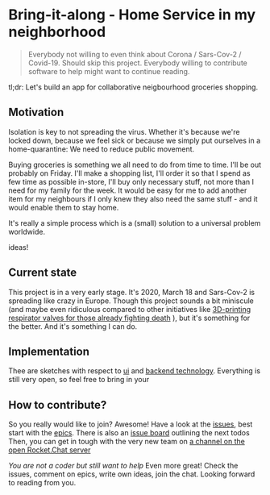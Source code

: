 # Bring-it-along - Home Service in my neighborhood

> Everybody not willing to even think about Corona / Sars-Cov-2 / Covid-19. Should skip this project. Everybody willing to contribute software to help might want to continue reading.

tl;dr: Let's build an app for collaborative neigbourhood groceries shopping.

## Motivation

Isolation is key to not spreading the virus. Whether it's because we're locked down, because we feel sick or because we simply put ourselves in a home-quarantine: We need to reduce public movement.

Buying groceries is something we all need to do from time to time.
I'll be out probably on Friday. I'll make a shopping list, I'll order it so that I spend as few time as possible in-store, I'll buy only necessary stuff, not more than I need for my family for the week.
It would be easy for me to add another item for my neighbours if I only knew they also need the same stuff - and it would enable them to stay home.

It's really a simple process which is a (small) solution to a universal problem worldwide.

ideas!

## Current state

This project is in a very early stage. It's 2020, March 18 and Sars-Cov-2 is spreading like crazy in Europe.
Though this project sounds a bit miniscule (and maybe even ridiculous compared to other initiatives like [3D-printing respirator valves for those already fighting death](https://www.fastcompany.com/90477940/these-good-samaritans-with-a-3d-printer-are-saving-lives-by-making-new-respirator-valves-for-free) ), but it's something for the better. And it's something I can do.

## Implementation

Thee are sketches with respect to [ui](./src/ui/Readme.md) and [backend technology](./src/backend/Readme.md).
Everything is still very open, so feel free to bring in your 
## How to contribute?

So you really would like to join? Awesome!
Have a look at the [issues](https://github.com/mrsimpson/collaborative-shopping/issues), best start with the [epics](https://github.com/mrsimpson/collaborative-shopping/issues?q=is%3Aopen+is%3Aissue+label%3Aepic).
There is also an [issue board](https://github.com/mrsimpson/collaborative-shopping/projects/1) outlining the next todos
Then, you can get in tough with the very new team on [a channel on the open Rocket.Chat server](https://open.rocket.chat/channel/collaborative-shopping-app)

*You are not a coder but still want to help*
Even more great! Check the issues, comment on epics, write own ideas, join the chat. Looking forward to reading from you.
